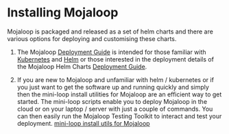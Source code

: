 # Installing Mojaloop 

Mojaloop is packaged and released as a set of helm charts and there are various options for deploying and customising these charts.  
1. The Mojaloop [Deployment Guide](https://docs.mojaloop.io/legacy/deployment-guide/) is intended for those familiar with [Kubernetes](https://kubernetes.io) and [Helm](https://helm.sh) or those interested in the deployment details of the Mojaloop Helm Charts [Deployment Guide](https://docs.mojaloop.io/legacy/deployment-guide/).

2. If you are new to Mojaloop and unfamiliar with helm / kubernetes or if you just want to get the software up and running quickly and simply then the mini-loop install utilities for Mojaloop are an efficient way to get started. The mini-loop scripts enable you to deploy Mojaloop in the cloud or on your laptop / server with just a couple of commands. You can then easily run the Mojaloop Testing Toolkit to interact and test your deployment. [ mini-loop install utils for Mojaloop ](https://github.com/tdaly61/mini-loop)